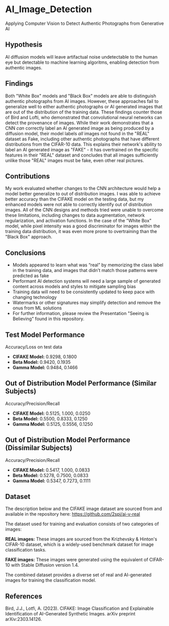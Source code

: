 # AI_Image_Detection
Applying Computer Vision to Detect Authentic Photographs from Generative AI

## Hypothesis

AI diffusion models will leave artifactual noise undetectable to the human eye but detectable to machine learning algoritms, enabling detection from authentic images.

## Findings

Both "White Box" models and "Black Box" models are able to distinguish authentic photographs from AI images. However, these approaches fail to generalize well to either authentic photographs or AI generated images that are out of the distribution of the training data. These findings counter those of Bird and Lofti, who demonstrated that convolutional neural networks can detect the provenance of images. While their work demonstrates that a CNN *can* correctly label an AI generated image as being produced by a diffusion model, their model labels *all* images not found in the "REAL" dataset as Fake, including other authentic photographs that have different distributions from the CIFAR-10 data. This explains their network's ability to label an AI generated image as "FAKE" - it has overtrained on the specific features in their "REAL" dataset and concludes that all images sufficiently unlike those "REAL" images must be fake, even other real pictures.

## Contributions

My work evaluated whether changes to the CNN architecture would help a model better generalize to out of distribution images. I was able to achieve better accuracy than the CIFAKE model on the testing data, but my enhanced models were not able to correctly identify out of distribution images. All of the CNN designs and methods tried were unable to overcome these limitations, including changes to data augmentation, network regularization, and activation functions. In the case of the "White Box" model, while pixel intensity was a good discriminator for images within the training data distribution, it was even more prone to overtraining than the "Black Box" approach.

## Conclusions

- Models appeared to learn what was “real” by memorizing the class label in the training data, and images that didn’t match those patterns were predicted as fake
- Performant AI detection systems will need a large sample of generated content across models and styles to mitigate sampling bias
- Training data will need to be consistently updated to keep pace with changing technology
- Watermarks or other signatures may simplify detection and remove the onus from ML solutions
- For further information, please review the Presentation "Seeing is Believing" found in this repository.

## Test Model Performance
Accuracy/Loss on test data
- <b>CIFAKE Model:</b> 0.9298, 0.1800
- <b>Beta Model:</b> 0.9420, 0.1935
- <b>Gamma Model:</b> 0.9484, 0.1466

## Out of Distribution Model Performance (Similar Subjects)
Accuracy/Precision/Recall
- <b>CIFAKE Model:</b> 0.5125, 1.000, 0.0250
- <b>Beta Model:</b> 0.5500, 0.8333, 0.1250
- <b>Gamma Model:</b> 0.5125, 0.5556, 0.1250

## Out of Distribution Model Performance (Dissimilar Subjects)
Accuracy/Precision/Recall
- <b>CIFAKE Model:</b> 0.5417, 1.000, 0.0833
- <b>Beta Model:</b> 0.5278, 0.7500, 0.0833
- <b>Gamma Model:</b> 0.5347, 0.7273, 0.1111

## Dataset

The description below and the CIFAKE image dataset are sourced from and available in the repository here: https://github.com/2spi/ai-v-real

The dataset used for training and evaluation consists of two categories of images:

<b>REAL images:</b> These images are sourced from the Krizhevsky & Hinton's CIFAR-10 dataset, which is a widely-used benchmark dataset for image classification tasks.<br>

<b>FAKE images:</b> These images were generated using the equivalent of CIFAR-10 with Stable Diffusion version 1.4.

The combined dataset provides a diverse set of real and AI-generated images for training the classification model.

## References

Bird, J.J., Lotfi, A. (2023). CIFAKE: Image Classification and Explainable Identification of AI-Generated Synthetic Images. arXiv preprint arXiv:2303.14126.
